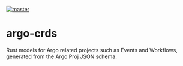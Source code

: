 [![master](https://github.com/atcol/argo-crds/actions/workflows/rust.yml/badge.svg)](https://github.com/atcol/argo-crds/actions/workflows/rust.yml)

# argo-crds

Rust models for Argo related projects such as Events and Workflows, generated from the Argo Proj JSON schema.
